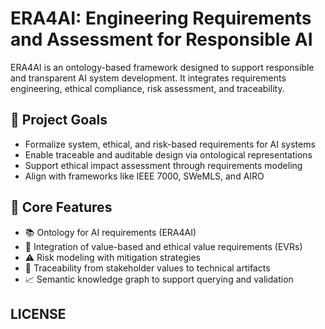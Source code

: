 # ERA4AI: Engineering Requirements and Assessment for Responsible AI

ERA4AI is an ontology-based framework designed to support responsible and transparent AI system development. It integrates requirements engineering, ethical compliance, risk assessment, and traceability.

## 🚀 Project Goals

- Formalize system, ethical, and risk-based requirements for AI systems
- Enable traceable and auditable design via ontological representations
- Support ethical impact assessment through requirements modeling
- Align with frameworks like IEEE 7000, SWeMLS, and AIRO

## 🧩 Core Features

- 📚 Ontology for AI requirements (ERA4AI)
- 🧠 Integration of value-based and ethical value requirements (EVRs)
- ⚠️ Risk modeling with mitigation strategies
- 🧭 Traceability from stakeholder values to technical artifacts
- 📈 Semantic knowledge graph to support querying and validation


## LICENSE